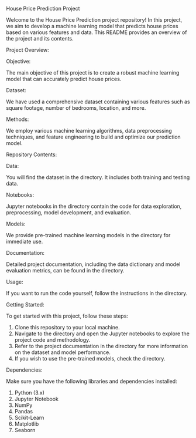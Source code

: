 House Price Prediction Project

Welcome to the House Price Prediction project repository! In this project, we aim to develop a machine learning model that predicts house prices based on various features and data. This README provides an overview of the project and its contents.

Project Overview:

Objective: 

The main objective of this project is to create a robust machine learning model that can accurately predict house prices.

Dataset:

We have used a comprehensive dataset containing various features such as square footage, number of bedrooms, location, and more.

Methods:

We employ various machine learning algorithms, data preprocessing techniques, and feature engineering to build and optimize our prediction model.

Repository Contents:

Data:

You will find the dataset in the directory. It includes both training and testing data.

Notebooks:

Jupyter notebooks in the directory contain the code for data exploration, preprocessing, model development, and evaluation.

Models:

We provide pre-trained machine learning models in the directory for immediate use.

Documentation:

Detailed project documentation, including the data dictionary and model evaluation metrics, can be found in the directory.

Usage:

If you want to run the code yourself, follow the instructions in the directory.

Getting Started:

To get started with this project, follow these steps:

1. Clone this repository to your local machine.
2. Navigate to the directory and open the Jupyter notebooks to explore the project code and methodology.
3. Refer to the project documentation in the directory for more information on the dataset and model performance.
4. If you wish to use the pre-trained models, check the directory.
   
Dependencies:

Make sure you have the following libraries and dependencies installed:

1. Python (3.x)
2. Jupyter Notebook
3. NumPy
4. Pandas
5. Scikit-Learn
6. Matplotlib
7. Seaborn
